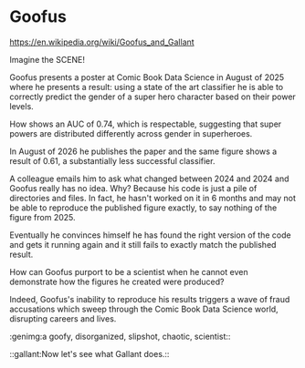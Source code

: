 Goofus
======

https://en.wikipedia.org/wiki/Goofus_and_Gallant

Imagine the SCENE!

Goofus presents a poster at Comic Book Data Science in August of 2025
where he presents a result: using a state of the art classifier he is
able to correctly predict the gender of a super hero character based
on their power levels.

How shows an AUC of 0.74, which is respectable, suggesting that super
powers are distributed differently across gender in superheroes.

In August of 2026 he publishes the paper and the same figure shows a
result of 0.61, a substantially less successful classifier.

A colleague emails him to ask what changed between 2024 and 2024 and
Goofus really has no idea. Why? Because his code is just a pile of
directories and files. In fact, he hasn't worked on it in 6 months and
may not be able to reproduce the published figure exactly, to say
nothing of the figure from 2025.

Eventually he convinces himself he has found the right version of the
code and gets it running again and it still fails to exactly match the
published result.

How can Goofus purport to be a scientist when he cannot even
demonstrate how the figures he created were produced?

Indeed, Goofus's inability to reproduce his results triggers a wave of
fraud accusations which sweep through the Comic Book Data Science
world, disrupting careers and lives.

:genimg:a goofy, disorganized, slipshot, chaotic, scientist::

::gallant:Now let's see what Gallant does.::

